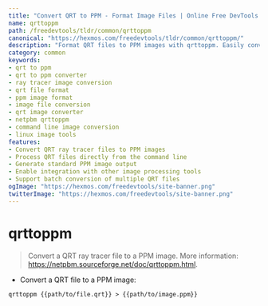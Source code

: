 ```yaml
---
title: "Convert QRT to PPM - Format Image Files | Online Free DevTools by Hexmos"
name: qrttoppm
path: /freedevtools/tldr/common/qrttoppm
canonical: "https://hexmos.com/freedevtools/tldr/common/qrttoppm/"
description: "Format QRT files to PPM images with qrttoppm. Easily convert ray tracer output to a standard image format. Free online tool, no registration required."
category: common
keywords:
- qrt to ppm
- qrt to ppm converter
- ray tracer image conversion
- qrt file format
- ppm image format
- image file conversion
- qrt image converter
- netpbm qrttoppm
- command line image conversion
- linux image tools
features:
- Convert QRT ray tracer files to PPM images
- Process QRT files directly from the command line
- Generate standard PPM image output
- Enable integration with other image processing tools
- Support batch conversion of multiple QRT files
ogImage: "https://hexmos.com/freedevtools/site-banner.png"
twitterImage: "https://hexmos.com/freedevtools/site-banner.png"
---
```


# qrttoppm

> Convert a QRT ray tracer file to a PPM image.
> More information: <https://netpbm.sourceforge.net/doc/qrttoppm.html>.

- Convert a QRT file to a PPM image:

`qrttoppm {{path/to/file.qrt}} > {{path/to/image.ppm}}`
